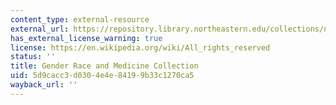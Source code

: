 ```yaml
---
content_type: external-resource
external_url: https://repository.library.northeastern.edu/collections/neu:cj82qp24x
has_external_license_warning: true
license: https://en.wikipedia.org/wiki/All_rights_reserved
status: ''
title: Gender Race and Medicine Collection
uid: 5d9cacc3-d030-4e4e-8419-9b33c1270ca5
wayback_url: ''
---
```

